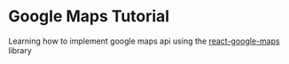 # Google Maps Tutorial

Learning how to implement google maps api using the [react-google-maps](https://medium.com/@yelstin.fernandes/render-a-map-component-using-react-google-maps-5f7fb3e418bb) library